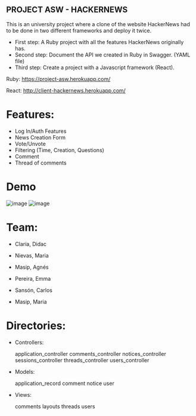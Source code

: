 ## PROJECT ASW - HACKERNEWS
This is an university project where a clone of the website HackerNews had to be done in two different frameworks and deploy it twice. 

* First step: A Ruby project with all the features HackerNews originally has.
* Second step: Document the API we created in Ruby in Swagger. (YAML file)
* Third step: Create a project with a Javascript framework (React).

Ruby: https://project-asw.herokuapp.com/

React: http://client-hackernews.herokuapp.com/

# Features:
* Log In/Auth Features
* News Creation Form
* Vote/Unvote
* Filtering (Time, Creation, Questions)
* Comment
* Thread of comments

# Demo
![image](https://user-images.githubusercontent.com/55700365/199953943-c5e200b6-1687-40d4-9118-04cf9da7340c.png)
![image](https://user-images.githubusercontent.com/55700365/199954017-d42baa0d-1868-4068-9d96-caf62f077fbe.png)

# Team:

* Claria, Didac

* Nievas, Maria

* Masip, Agnés

* Pereira, Emma

* Sansón, Carlos

* Masip, Maria

# Directories:

- Controllers:

  application_controller
  comments_controller
  notices_controller
  sessions_controller
  threads_controller
  users_controller
  
- Models:

  application_record
  comment
  notice
  user
  
- Views:

  comments
  layouts 
  threads
  users



